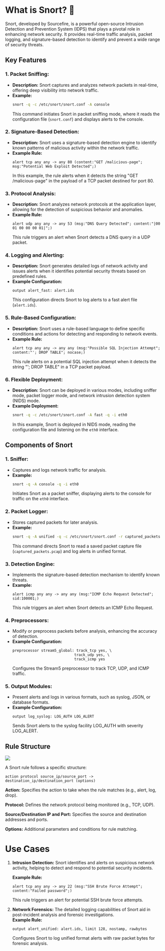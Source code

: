 # What is Snort? 🐽

Snort, developed by Sourcefire, is a powerful open-source Intrusion Detection and Prevention System (IDPS) that plays a pivotal role in enhancing network security. It provides real-time traffic analysis, packet logging, and signature-based detection to identify and prevent a wide range of security threats.

## Key Features

### 1. **Packet Sniffing:**
   - **Description:** Snort captures and analyzes network packets in real-time, offering deep visibility into network traffic.
   - **Example:** 
     ```bash
     snort -q -c /etc/snort/snort.conf -A console
     ```
     This command initiates Snort in packet sniffing mode, where it reads the configuration file (`snort.conf`) and displays alerts to the console.

### 2. **Signature-Based Detection:**
   - **Description:** Snort uses a signature-based detection engine to identify known patterns of malicious activity within the network traffic.
   - **Example Rule:**
     ```plaintext
     alert tcp any any -> any 80 (content:"GET /malicious-page"; msg:"Potential Web Exploit Detected";)
     ```
     In this example, the rule alerts when it detects the string "GET /malicious-page" in the payload of a TCP packet destined for port 80.

### 3. **Protocol Analysis:**
   - **Description:** Snort analyzes network protocols at the application layer, allowing for the detection of suspicious behavior and anomalies.
   - **Example Rule:**
     ```plaintext
     alert udp any any -> any 53 (msg:"DNS Query Detected"; content:"|00 01 00 00 00 01|";)
     ```
     This rule triggers an alert when Snort detects a DNS query in a UDP packet.

### 4. **Logging and Alerting:**
   - **Description:** Snort generates detailed logs of network activity and issues alerts when it identifies potential security threats based on predefined rules.
   - **Example Configuration:**
     ```plaintext
     output alert_fast: alert.ids
     ```
     This configuration directs Snort to log alerts to a fast alert file (`alert.ids`).

### 5. **Rule-Based Configuration:**
   - **Description:** Snort uses a rule-based language to define specific conditions and actions for detecting and responding to network events.
   - **Example Rule:**
     ```plaintext
     alert tcp any any -> any any (msg:"Possible SQL Injection Attempt"; content:"'; DROP TABLE"; nocase;)
     ```
     This rule alerts on a potential SQL injection attempt when it detects the string "'; DROP TABLE" in a TCP packet payload.

### 6. **Flexible Deployment:**
   - **Description:** Snort can be deployed in various modes, including sniffer mode, packet logger mode, and network intrusion detection system (NIDS) mode.
   - **Example Deployment:**
     ```bash
     snort -q -c /etc/snort/snort.conf -A fast -q -i eth0
     ```
     In this example, Snort is deployed in NIDS mode, reading the configuration file and listening on the `eth0` interface.

## Components of Snort

### 1. **Sniffer:**
   - Captures and logs network traffic for analysis.
   - **Example:**
     ```bash
     snort -q -A console -q -i eth0
     ```
     Initiates Snort as a packet sniffer, displaying alerts to the console for traffic on the `eth0` interface.

### 2. **Packet Logger:**
   - Stores captured packets for later analysis.
   - **Example:**
     ```bash
     snort -q -A unified -q -c /etc/snort/snort.conf -r captured_packets.pcap
     ```
     This command directs Snort to read a saved packet capture file (`captured_packets.pcap`) and log alerts in unified format.

### 3. **Detection Engine:**
   - Implements the signature-based detection mechanism to identify known threats.
   - **Example:**
     ```plaintext
     alert icmp any any -> any any (msg:"ICMP Echo Request Detected"; sid:100001;)
     ```
     This rule triggers an alert when Snort detects an ICMP Echo Request.

### 4. **Preprocessors:**
   - Modify or preprocess packets before analysis, enhancing the accuracy of detection.
   - **Example Configuration:**
     ```plaintext
     preprocessor stream5_global: track_tcp yes, \
                                 track_udp yes, \
                                 track_icmp yes
     ```
     Configures the Stream5 preprocessor to track TCP, UDP, and ICMP traffic.

### 5. **Output Modules:**
   - Present alerts and logs in various formats, such as syslog, JSON, or database formats.
   - **Example Configuration:**
     ```plaintext
     output log_syslog: LOG_AUTH LOG_ALERT
     ```
     Sends Snort alerts to the syslog facility LOG_AUTH with severity LOG_ALERT.

## Rule Structure
![](https://github.com/NextGenSec-Github/Security-Engineering/assets/142174128/21a05d36-4d53-4e97-80fe-14404f769fd3)

A Snort rule follows a specific structure:

```plaintext
action protocol source_ip/source_port -> destination_ip/destination_port (options)
```

**Action:** Specifies the action to take when the rule matches (e.g., alert, log, drop).

**Protocol:** Defines the network protocol being monitored (e.g., TCP, UDP).

**Source/Destination IP and Port:** Specifies the source and destination addresses and ports.

**Options:** Additional parameters and conditions for rule matching.

# Use Cases

1. **Intrusion Detection:**
   Snort identifies and alerts on suspicious network activity, helping to detect and respond to potential security incidents.
   
   **Example Rule:**
   ```plaintext
   alert tcp any any -> any 22 (msg:"SSH Brute Force Attempt"; content:"Failed password";)
   ```
   This rule triggers an alert for potential SSH brute force attempts.

2. **Network Forensics:**
   The detailed logging capabilities of Snort aid in post-incident analysis and forensic investigations.   
   **Example Rule:**
   ```plaintext
   output alert_unified: alert.ids, limit 128, nostamp, rawbytes
   ```
   Configures Snort to log unified format alerts with raw packet bytes for forensic analysis.















   
